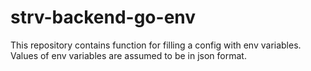 # strv-backend-go-env
This repository contains function for filling a config with env variables.
Values of env variables are assumed to be in json format.